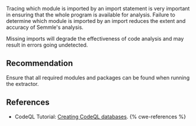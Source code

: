 Tracing which module is imported by an import statement is very important in ensuring that the whole program is available for analysis. Failure to determine which module is imported by an import reduces the extent and accuracy of Semmle's analysis.

Missing imports will degrade the effectiveness of code analysis and may result in errors going undetected.


## Recommendation
Ensure that all required modules and packages can be found when running the extractor.


## References
* CodeQL Tutorial: [Creating CodeQL databases](https://codeql.github.com/docs/codeql-cli/creating-codeql-databases).
{% cwe-references %}
